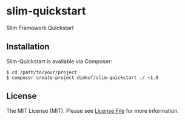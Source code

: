 slim-quickstart
===============

Slim Framework Quickstart


## Installation

Slim-Quickstart is available via Composer:

```cli
$ cd /path/to/your/project
$ composer create-project dimkof/slim-quickstart ./ ~1.0
```

## License

The MIT License (MIT). Please see [License File](https://github.com/dimkof/slim-quickstart/blob/master/LICENSE) for more information.
